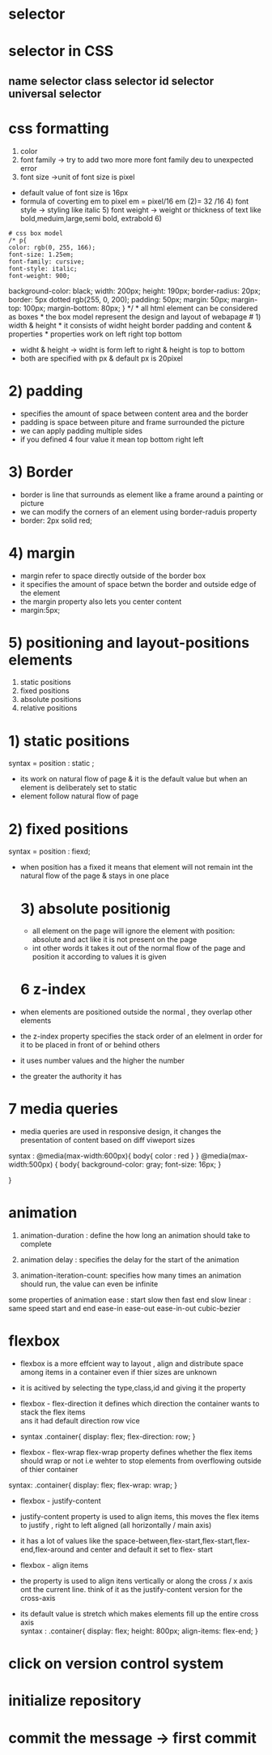 # selector 
<h1>selector in CSS  </h1>
<h2 class="brf">  name selector 
class selector 
id selector 
universal selector

 
 #  css formatting 
   1) color
   2) font family -> try to add two more more font family deu to unexpected error
   3) font size ->unit of font size is pixel 
   * default value of font size is 16px
   * formula of coverting em to pixel 
   em = pixel/16
    em (2)= 32 /16
    4) font style -> styling like italic
    5) font weight -> weight or thickness of text
    like bold,meduim,large,semi bold, extrabold
    6)

    # css box model
    /* p{
    color: rgb(0, 255, 166);
    font-size: 1.25em;
    font-family: cursive;
    font-style: italic;
    font-weight: 900;
  background-color: black;
         width: 200px;
         height: 190px;
         border-radius: 20px;
         border: 5px dotted rgb(255, 0, 200);
         padding: 50px;
         margin: 50px;
         margin-top: 100px;
         margin-bottom: 80px;
} */
    * all html element can be considered as boxes 
    * the box model represent the design and layout of webapage 
    # 1) width & height 
    * it consists of widht height border padding and content & properties
    * properties work on left right top bottom
* widht & height -> widht is form left to right & height is top to bottom 
* both are specified with px & default px is 20pixel

# 2) padding 
* specifies the amount of space between content area and the border 
* padding is space between piture and frame surrounded the picture
* we can apply padding multiple sides 
* if you defined 4 four value it mean top bottom right left

# 3) Border 
* border is line that surrounds as element like a frame around a painting or picture 
* we can modify the corners of an element using border-raduis property
* border: 2px solid red;

# 4) margin
*  margin refer to space directly outside of the border box
* it specifies the amount of space betwn the border and outside edge of the element 
* the margin property also lets you center content 
* margin:5px;

# 5) positioning and layout-positions elements
1) static positions 
2) fixed positions
3) absolute positions
4) relative positions

# 1) static positions
syntax = position : static ;
* its work on natural flow of page & it is the default value  but when an element is deliberately set to static
* element follow natural flow of page 

# 2) fixed positions
 syntax = position : fiexd;
 * when position has a fixed it means that element will not remain int the natural flow of the page & stays in one place
   
   # 3) absolute positionig
   * all element on the page will ignore the element with position: absolute and act like it is not present on the page 
   * int other words it takes it out of the normal flow of the page and position it according to values it is given 


   # 6 z-index
* when elements are positioned outside the normal , they overlap other elements
* the z-index property specifies the stack order of an elelment in order for it to be placed in front of or behind others
* it uses number values and the higher the number 
* the greater the authority it has

# 7 media queries 
* media queries are used in responsive design, it changes the presentation of content based on diff viweport sizes

syntax :
@media(max-width:600px){
  body{
  color : red
  }
}
@media(max-width:500px) {
  body{
    background-color: gray;
    font-size: 16px;
  }
  
}

# animation
1) animation-duration : define the how long an animation should take to complete

2) animation delay : specifies the delay for the start of the animation

3) animation-iteration-count: specifies how many times an animation should run, the value can even be infinite

some properties of animation
 ease :   start slow then fast end slow 
 linear : same speed start and end 
 ease-in
 ease-out 
 ease-in-out
 cubic-bezier


 # flexbox
 * flexbox is a more effcient way to layout , align and distribute space among items in a container even if thier sizes are unknown 
 * it is acitived by selecting the type,class,id and giving it the property 
   

  *  flexbox - flex-direction
  it defines which direction the container wants to stack the flex items  
  ans it had default direction row vice

 *  syntax
  .container{
  display: flex;
  flex-direction: row;
}

* flexbox - flex-wrap
flex-wrap property defines whether the flex items should wrap or not 
i.e wehter to stop elements from overflowing outside of thier container

syntax: 
.container{
  display: flex;
 flex-wrap: wrap;
}

* flexbox - justify-content 
* justify-content property is used to align items, 
this moves the flex items to justify , right to left aligned (all horizontally / main axis)
* it has a lot of values like the space-between,flex-start,flex-start,flex-end,flex-around and center and default it set to flex- start

* flexbox - align items
* the property is used to align itens vertically or along the cross / x axis ont the current line.
think of it as the justify-content version for the cross-axis 
* its default value is stretch which makes elements fill up the entire cross axis  
syntax :
.container{
  display: flex; 
 height: 800px;
align-items: flex-end;
}














# click on version control system
# initialize repository 
# commit the message -> first commit 